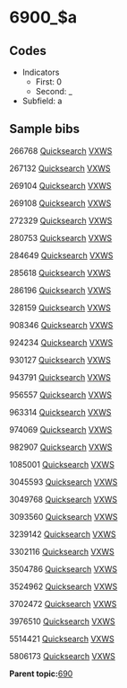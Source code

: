 # 6900\_$a

## Codes

-   Indicators
    -   First: 0
    -   Second: \_
-   Subfield: a

## Sample bibs

266768 [Quicksearch](https://search.library.yale.edu/catalog/266768) [VXWS](http://prodorbis.library.yale.edu:7014/vxws/GetHoldingsService?bibId=266768)

267132 [Quicksearch](https://search.library.yale.edu/catalog/267132) [VXWS](http://prodorbis.library.yale.edu:7014/vxws/GetHoldingsService?bibId=267132)

269104 [Quicksearch](https://search.library.yale.edu/catalog/269104) [VXWS](http://prodorbis.library.yale.edu:7014/vxws/GetHoldingsService?bibId=269104)

269108 [Quicksearch](https://search.library.yale.edu/catalog/269108) [VXWS](http://prodorbis.library.yale.edu:7014/vxws/GetHoldingsService?bibId=269108)

272329 [Quicksearch](https://search.library.yale.edu/catalog/272329) [VXWS](http://prodorbis.library.yale.edu:7014/vxws/GetHoldingsService?bibId=272329)

280753 [Quicksearch](https://search.library.yale.edu/catalog/280753) [VXWS](http://prodorbis.library.yale.edu:7014/vxws/GetHoldingsService?bibId=280753)

284649 [Quicksearch](https://search.library.yale.edu/catalog/284649) [VXWS](http://prodorbis.library.yale.edu:7014/vxws/GetHoldingsService?bibId=284649)

285618 [Quicksearch](https://search.library.yale.edu/catalog/285618) [VXWS](http://prodorbis.library.yale.edu:7014/vxws/GetHoldingsService?bibId=285618)

286196 [Quicksearch](https://search.library.yale.edu/catalog/286196) [VXWS](http://prodorbis.library.yale.edu:7014/vxws/GetHoldingsService?bibId=286196)

328159 [Quicksearch](https://search.library.yale.edu/catalog/328159) [VXWS](http://prodorbis.library.yale.edu:7014/vxws/GetHoldingsService?bibId=328159)

908346 [Quicksearch](https://search.library.yale.edu/catalog/908346) [VXWS](http://prodorbis.library.yale.edu:7014/vxws/GetHoldingsService?bibId=908346)

924234 [Quicksearch](https://search.library.yale.edu/catalog/924234) [VXWS](http://prodorbis.library.yale.edu:7014/vxws/GetHoldingsService?bibId=924234)

930127 [Quicksearch](https://search.library.yale.edu/catalog/930127) [VXWS](http://prodorbis.library.yale.edu:7014/vxws/GetHoldingsService?bibId=930127)

943791 [Quicksearch](https://search.library.yale.edu/catalog/943791) [VXWS](http://prodorbis.library.yale.edu:7014/vxws/GetHoldingsService?bibId=943791)

956557 [Quicksearch](https://search.library.yale.edu/catalog/956557) [VXWS](http://prodorbis.library.yale.edu:7014/vxws/GetHoldingsService?bibId=956557)

963314 [Quicksearch](https://search.library.yale.edu/catalog/963314) [VXWS](http://prodorbis.library.yale.edu:7014/vxws/GetHoldingsService?bibId=963314)

974069 [Quicksearch](https://search.library.yale.edu/catalog/974069) [VXWS](http://prodorbis.library.yale.edu:7014/vxws/GetHoldingsService?bibId=974069)

982907 [Quicksearch](https://search.library.yale.edu/catalog/982907) [VXWS](http://prodorbis.library.yale.edu:7014/vxws/GetHoldingsService?bibId=982907)

1085001 [Quicksearch](https://search.library.yale.edu/catalog/1085001) [VXWS](http://prodorbis.library.yale.edu:7014/vxws/GetHoldingsService?bibId=1085001)

3045593 [Quicksearch](https://search.library.yale.edu/catalog/3045593) [VXWS](http://prodorbis.library.yale.edu:7014/vxws/GetHoldingsService?bibId=3045593)

3049768 [Quicksearch](https://search.library.yale.edu/catalog/3049768) [VXWS](http://prodorbis.library.yale.edu:7014/vxws/GetHoldingsService?bibId=3049768)

3093560 [Quicksearch](https://search.library.yale.edu/catalog/3093560) [VXWS](http://prodorbis.library.yale.edu:7014/vxws/GetHoldingsService?bibId=3093560)

3239142 [Quicksearch](https://search.library.yale.edu/catalog/3239142) [VXWS](http://prodorbis.library.yale.edu:7014/vxws/GetHoldingsService?bibId=3239142)

3302116 [Quicksearch](https://search.library.yale.edu/catalog/3302116) [VXWS](http://prodorbis.library.yale.edu:7014/vxws/GetHoldingsService?bibId=3302116)

3504786 [Quicksearch](https://search.library.yale.edu/catalog/3504786) [VXWS](http://prodorbis.library.yale.edu:7014/vxws/GetHoldingsService?bibId=3504786)

3524962 [Quicksearch](https://search.library.yale.edu/catalog/3524962) [VXWS](http://prodorbis.library.yale.edu:7014/vxws/GetHoldingsService?bibId=3524962)

3702472 [Quicksearch](https://search.library.yale.edu/catalog/3702472) [VXWS](http://prodorbis.library.yale.edu:7014/vxws/GetHoldingsService?bibId=3702472)

3976510 [Quicksearch](https://search.library.yale.edu/catalog/3976510) [VXWS](http://prodorbis.library.yale.edu:7014/vxws/GetHoldingsService?bibId=3976510)

5514421 [Quicksearch](https://search.library.yale.edu/catalog/5514421) [VXWS](http://prodorbis.library.yale.edu:7014/vxws/GetHoldingsService?bibId=5514421)

5806173 [Quicksearch](https://search.library.yale.edu/catalog/5806173) [VXWS](http://prodorbis.library.yale.edu:7014/vxws/GetHoldingsService?bibId=5806173)

**Parent topic:**[690](../../tags/690/690.md)

